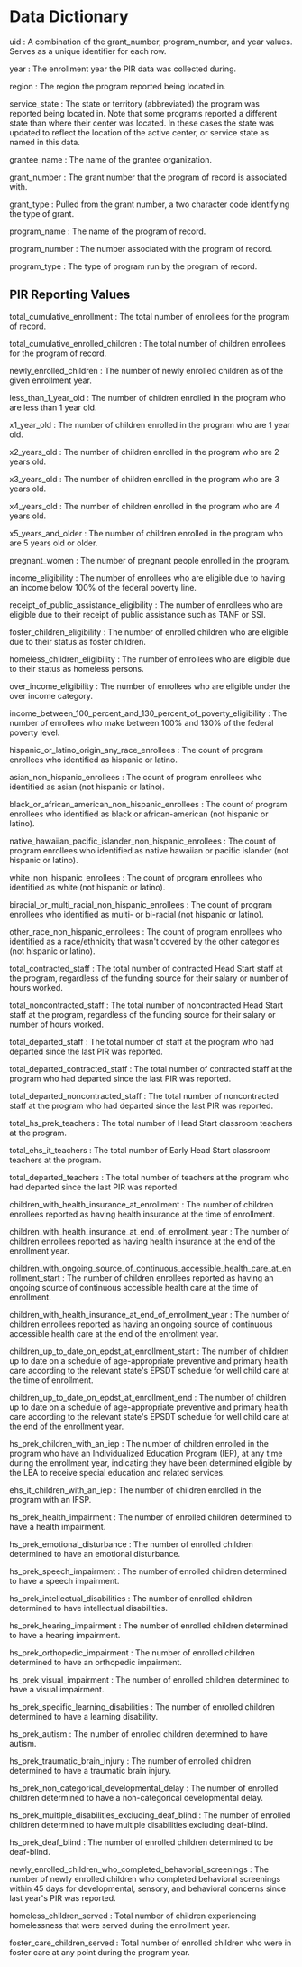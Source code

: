 # Data Dictionary

uid
: A combination of the grant_number, program_number, and year values. Serves as a unique identifier for each row.

year
: The enrollment year the PIR data was collected during.

region
: The region the program reported being located in.

service_state
: The state or territory (abbreviated) the program was reported being located in. Note that some programs reported a different state than where their center was located. In these cases the state was updated to reflect the location of the active center, or service state as named in this data.

grantee_name
: The name of the grantee organization.

grant_number
: The grant number that the program of record is associated with. 

grant_type
: Pulled from the grant number, a two character code identifying the type of grant.

program_name
: The name of the program of record.

program_number
: The number associated with the program of record.

program_type
: The type of program run by the program of record. 

## PIR Reporting Values

total_cumulative_enrollment
: The total number of enrollees for the program of record.

total_cumulative_enrolled_children
: The total number of children enrollees for the program of record.

newly_enrolled_children
: The number of newly enrolled children as of the given enrollment year.

less_than_1_year_old
: The number of children enrolled in the program who are less than 1 year old.

x1_year_old
: The number of children enrolled in the program who are 1 year old.

x2_years_old
: The number of children enrolled in the program who are 2 years old.

x3_years_old
: The number of children enrolled in the program who are 3 years old.

x4_years_old
: The number of children enrolled in the program who are 4 years old.

x5_years_and_older
: The number of children enrolled in the program who are 5 years old or older.

pregnant_women
: The number of pregnant people enrolled in the program.

income_eligibility
: The number of enrollees who are eligible due to having an income below 100% of the federal poverty line.

receipt_of_public_assistance_eligibility
: The number of enrollees who are eligible due to their receipt of public assistance such as TANF or SSI.

foster_children_eligibility
: The number of enrolled children who are eligible due to their status as foster children.

homeless_children_eligibility
: The number of enrollees who are eligible due to their status as homeless persons.

over_income_eligibility
: The number of enrollees who are eligible under the over income category.

income_between_100_percent_and_130_percent_of_poverty_eligibility
: The number of enrollees who make between 100% and 130% of the federal poverty level.

hispanic_or_latino_origin_any_race_enrollees
: The count of program enrollees who identified as hispanic or latino.

asian_non_hispanic_enrollees
: The count of program enrollees who identified as asian (not hispanic or latino).

black_or_african_american_non_hispanic_enrollees
: The count of program enrollees who identified as black or african-american (not hispanic or latino).

native_hawaiian_pacific_islander_non_hispanic_enrollees
: The count of program enrollees who identified as native hawaiian or pacific islander (not hispanic or latino).

white_non_hispanic_enrollees
: The count of program enrollees who identified as white (not hispanic or latino).

biracial_or_multi_racial_non_hispanic_enrollees
: The count of program enrollees who identified as multi- or bi-racial (not hispanic or latino).

other_race_non_hispanic_enrollees
: The count of program enrollees who identified as a race/ethnicity that wasn't covered by the other categories (not hispanic or latino).

total_contracted_staff
: The total number of contracted Head Start staff at the program, regardless of the funding source for their salary or number of hours worked.

total_noncontracted_staff
: The total number of noncontracted Head Start staff at the program, regardless of the funding source for their salary or number of hours worked.

total_departed_staff
: The total number of staff at the program who had departed since the last PIR was reported.

total_departed_contracted_staff
: The total number of contracted staff at the program who had departed since the last PIR was reported.

total_departed_noncontracted_staff
: The total number of noncontracted staff at the program who had departed since the last PIR was reported.

total_hs_prek_teachers
: The total number of Head Start classroom teachers at the program.

total_ehs_it_teachers
: The total number of Early Head Start classroom teachers at the program.

total_departed_teachers
: The total number of teachers at the program who had departed since the last PIR was reported.

children_with_health_insurance_at_enrollment
: The number of children enrollees reported as having health insurance at the time of enrollment.

children_with_health_insurance_at_end_of_enrollment_year
: The number of children enrollees reported as having health insurance at the end of the enrollment year.

children_with_ongoing_source_of_continuous_accessible_health_care_at_enrollment_start
: The number of children enrollees reported as having an ongoing source of continuous accessible health care at the time of enrollment.

children_with_health_insurance_at_end_of_enrollment_year
: The number of children enrollees reported as having an ongoing source of continuous accessible health care at the end of the enrollment year.

children_up_to_date_on_epdst_at_enrollment_start
: The number of children up to date on a schedule of age-appropriate preventive and primary health care according to the relevant state's EPSDT schedule for well child care at the time of enrollment. 

children_up_to_date_on_epdst_at_enrollment_end
: The number of children up to date on a schedule of age-appropriate preventive and primary health care according to the relevant state's EPSDT schedule for well child care at the end of the enrollment year. 

hs_prek_children_with_an_iep
: The number of children enrolled in the program who have an Individualized Education Program (IEP), at any time during the enrollment year, indicating they have been determined eligible by the LEA to receive special education and related services.

ehs_it_children_with_an_iep
: The number of children enrolled in the program with an IFSP.

hs_prek_health_impairment
: The number of enrolled children determined to have a health impairment.

hs_prek_emotional_disturbance
: The number of enrolled children determined to have an emotional disturbance.

hs_prek_speech_impairment
: The number of enrolled children determined to have a speech impairment.

hs_prek_intellectual_disabilities
: The number of enrolled children determined to have intellectual disabilities.

hs_prek_hearing_impairment
: The number of enrolled children determined to have a hearing impairment.

hs_prek_orthopedic_impairment
: The number of enrolled children determined to have an orthopedic impairment.

hs_prek_visual_impairment
: The number of enrolled children determined to have a visual impairment.

hs_prek_specific_learning_disabilities
: The number of enrolled children determined to have a learning disability.

hs_prek_autism
: The number of enrolled children determined to have autism. 

hs_prek_traumatic_brain_injury
: The number of enrolled children determined to have a traumatic brain injury.

hs_prek_non_categorical_developmental_delay
: The number of enrolled children determined to have a non-categorical developmental delay.

hs_prek_multiple_disabilities_excluding_deaf_blind
: The number of enrolled children determined to have multiple disabilities excluding deaf-blind.

hs_prek_deaf_blind
: The number of enrolled children determined to be deaf-blind.

newly_enrolled_children_who_completed_behavorial_screenings
: The number of newly enrolled children who completed behavioral screenings within 45 days for developmental, sensory, and behavioral concerns since last year's PIR was reported.

homeless_children_served
: Total number of children experiencing homelessness that were served during the enrollment year.

foster_care_children_served
: Total number of enrolled children who were in foster care at any point during the program year.

